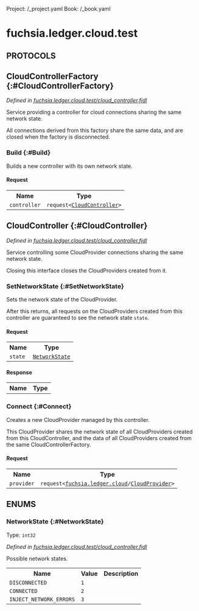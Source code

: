Project: /_project.yaml
Book: /_book.yaml

# fuchsia.ledger.cloud.test


## **PROTOCOLS**

## CloudControllerFactory {:#CloudControllerFactory}
*Defined in [fuchsia.ledger.cloud.test/cloud_controller.fidl](https://fuchsia.googlesource.com/fuchsia/+/master/src/ledger/bin/fidl/cloud_controller.fidl#15)*

 Service providing a controller for cloud connections sharing the same
 network state.

 All connections derived from this factory share the same data, and are
 closed when the factory is disconnected.

### Build {:#Build}

 Builds a new controller with its own network state.

#### Request
<table>
    <tr><th>Name</th><th>Type</th></tr>
    <tr>
            <td><code>controller</code></td>
            <td>
                <code>request&lt;<a class='link' href='../fuchsia.ledger.cloud.test/index.html#CloudController'>CloudController</a>&gt;</code>
            </td>
        </tr></table>



## CloudController {:#CloudController}
*Defined in [fuchsia.ledger.cloud.test/cloud_controller.fidl](https://fuchsia.googlesource.com/fuchsia/+/master/src/ledger/bin/fidl/cloud_controller.fidl#36)*

 Service controlling some CloudProvider connections sharing the same network
 state.

 Closing this interface closes the CloudProviders created from it.

### SetNetworkState {:#SetNetworkState}

 Sets the network state of the CloudProvider.

 After this returns, all requests on the CloudProviders created from this
 controller are guaranteed to see the network state `state`.

#### Request
<table>
    <tr><th>Name</th><th>Type</th></tr>
    <tr>
            <td><code>state</code></td>
            <td>
                <code><a class='link' href='../fuchsia.ledger.cloud.test/index.html#NetworkState'>NetworkState</a></code>
            </td>
        </tr></table>


#### Response
<table>
    <tr><th>Name</th><th>Type</th></tr>
    </table>

### Connect {:#Connect}

 Creates a new CloudProvider managed by this controller.

 This CloudProvider shares the network state of all CloudProviders
 created from this CloudController, and the data of all CloudProviders
 created from the same CloudControllerFactory.

#### Request
<table>
    <tr><th>Name</th><th>Type</th></tr>
    <tr>
            <td><code>provider</code></td>
            <td>
                <code>request&lt;<a class='link' href='../fuchsia.ledger.cloud/index.html'>fuchsia.ledger.cloud</a>/<a class='link' href='../fuchsia.ledger.cloud/index.html#CloudProvider'>CloudProvider</a>&gt;</code>
            </td>
        </tr></table>







## **ENUMS**

### NetworkState {:#NetworkState}
Type: <code>int32</code>

*Defined in [fuchsia.ledger.cloud.test/cloud_controller.fidl](https://fuchsia.googlesource.com/fuchsia/+/master/src/ledger/bin/fidl/cloud_controller.fidl#21)*

 Possible network states.


<table>
    <tr><th>Name</th><th>Value</th><th>Description</th></tr><tr>
            <td><code>DISCONNECTED</code></td>
            <td><code>1</code></td>
            <td></td>
        </tr><tr>
            <td><code>CONNECTED</code></td>
            <td><code>2</code></td>
            <td></td>
        </tr><tr>
            <td><code>INJECT_NETWORK_ERRORS</code></td>
            <td><code>3</code></td>
            <td></td>
        </tr></table>











